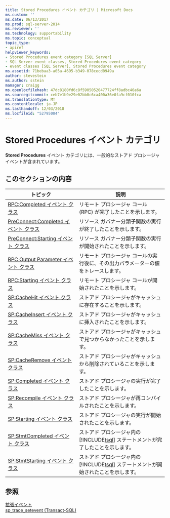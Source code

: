 ```yaml
---
title: Stored Procedures イベント カテゴリ | Microsoft Docs
ms.custom: ''
ms.date: 06/13/2017
ms.prod: sql-server-2014
ms.reviewer: ''
ms.technology: supportability
ms.topic: conceptual
topic_type:
- apiref
helpviewer_keywords:
- Stored Procedures event category [SQL Server]
- SQL Server event classes, Stored Procedures event category
- event classes [SQL Server], Stored Procedures event category
ms.assetid: 71bebaa3-a05a-4695-b349-078cecd0949a
author: stevestein
ms.author: sstein
manager: craigg
ms.openlocfilehash: 47dc8180fd6c8f59050520477724ff8adbc46a6a
ms.sourcegitcommit: ceb7e1b9e29e02bb0c6ca400a36e0fa9cf010fca
ms.translationtype: MT
ms.contentlocale: ja-JP
ms.lasthandoff: 12/03/2018
ms.locfileid: "52795004"
---
```

# <a name="stored-procedures-event-category"></a>Stored Procedures イベント カテゴリ
  **Stored Procedures** イベント カテゴリには、一般的なストアド プロシージャ イベントが含まれています。  
  
## <a name="in-this-section"></a>このセクションの内容  
  
|トピック|説明|  
|-----------|-----------------|  
|[RPC:Completed イベント クラス](rpc-completed-event-class.md)|リモート プロシージャ コール (RPC) が完了したことを示します。|  
|[PreConnect:Completed イベント クラス](preconnect-completed-event-class.md)|リソース ガバナー分類子関数の実行が終了したことを示します。|  
|[PreConnect:Starting イベント クラス](preconnect-starting-event-class.md)|リソース ガバナー分類子関数の実行が開始されたことを示します。|  
|[RPC Output Parameter イベント クラス](rpc-output-parameter-event-class.md)|リモート プロシージャ コールの実行後に、その出力パラメーターの値をトレースします。|  
|[RPC:Starting イベント クラス](rpc-starting-event-class.md)|リモート プロシージャ コールが開始されたことを示します。|  
|[SP:CacheHit イベント クラス](sp-cachehit-event-class.md)|ストアド プロシージャがキャッシュに存在することを示します。|  
|[SP:CacheInsert イベント クラス](sp-cacheinsert-event-class.md)|ストアド プロシージャがキャッシュに挿入されたことを示します。|  
|[SP:CacheMiss イベント クラス](sp-cachemiss-event-class.md)|ストアド プロシージャがキャッシュで見つからなかったことを示します。|  
|[SP:CacheRemove イベント クラス](sp-cacheremove-event-class.md)|ストアド プロシージャがキャッシュから削除されていることを示します。|  
|[SP:Completed イベント クラス](sp-completed-event-class.md)|ストアド プロシージャの実行が完了したことを示します。|  
|[SP:Recompile イベント クラス](sp-recompile-event-class.md)|ストアド プロシージャが再コンパイルされたことを示します。|  
|[SP:Starting イベント クラス](sp-starting-event-class.md)|ストアド プロシージャの実行が開始されたことを示します。|  
|[SP:StmtCompleted イベント クラス](sp-stmtcompleted-event-class.md)|ストアド プロシージャ内の [!INCLUDE[tsql](../../includes/tsql-md.md)] ステートメントが完了したことを示します。|  
|[SP:StmtStarting イベント クラス](sp-stmtstarting-event-class.md)|ストアド プロシージャ内の [!INCLUDE[tsql](../../includes/tsql-md.md)] ステートメントが開始されたことを示します。|  
  
## <a name="see-also"></a>参照  
 [拡張イベント](../extended-events/extended-events.md)   
 [sp_trace_setevent &#40;Transact-SQL&#41;](/sql/relational-databases/system-stored-procedures/sp-trace-setevent-transact-sql)  
  
  

